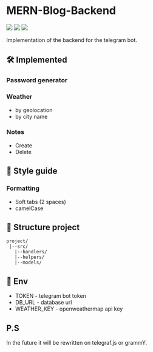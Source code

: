
# MERN-Blog-Backend

![](https://img.shields.io/badge/Tools-npm-%23CB3837?style=flat&logo=npm)
![](https://img.shields.io/badge/Tools-TelegramBotApi-%2326A5E4?style=flat&logo=Telegram)
![](https://img.shields.io/badge/Tools-Sequelize-%2352B0E7?style=flat&logo=Sequelize)

Implementation of the backend for the telegram bot.

## 🛠️ Implemented

### Password generator

### Weather
* by geolocation
* by city name

### Notes
* Create
* Delete

## 📖 Style guide

### Formatting

* Soft tabs (2 spaces)
* camelCase

## 📂 Structure project

```
project/
 |--src/
   |--handlers/
   |--helpers/
   |--models/
```

## 📝 Env

* TOKEN - telegram bot token
* DB_URL - database url
* WEATHER_KEY - openweathermap api key

## P.S

In the future it will be rewritten on telegraf.js or grammY.
